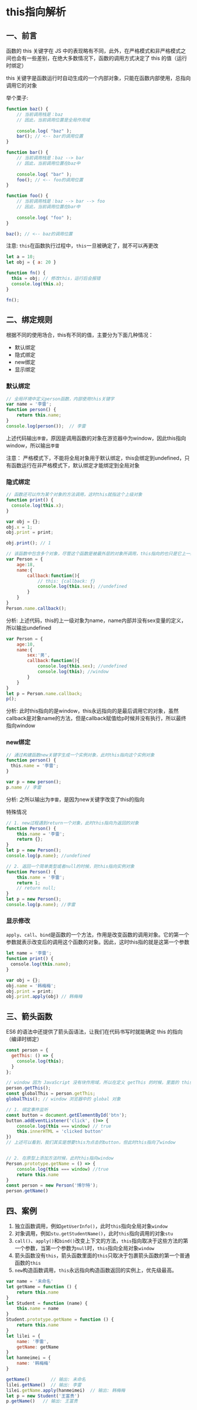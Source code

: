 # this指向解析

## 一、前言
函数的 this 关键字在 JS 中的表现略有不同，此外，在严格模式和非严格模式之间也会有一些差别，在绝大多数情况下，函数的调用方式决定了 this 的值（运行时绑定）

this 关键字是函数运行时自动生成的一个内部对象，只能在函数内部使用，总指向调用它的对象

举个栗子:
```js
function baz() {
    // 当前调用栈是：baz
    // 因此，当前调用位置是全局作用域
    
    console.log( "baz" );
    bar(); // <-- bar的调用位置
}

function bar() {
    // 当前调用栈是：baz --> bar
    // 因此，当前调用位置在baz中
    
    console.log( "bar" );
    foo(); // <-- foo的调用位置
}

function foo() {
    // 当前调用栈是：baz --> bar --> foo
    // 因此，当前调用位置在bar中
    
    console.log( "foo" );
}

baz(); // <-- baz的调用位置
```
注意: `this`在函数执行过程中，`this`一旦被确定了，就不可以再更改
```js
let a = 10;
let obj = { a: 20 }

function fn() {
  this = obj; // 修改this，运行后会报错
  console.log(this.a);
}

fn();
```

## 二、绑定规则
根据不同的使用场合，this有不同的值，主要分为下面几种情况：

* 默认绑定
* 隐式绑定
* new绑定
* 显示绑定

### 默认绑定

```js
// 全局环境中定义person函数，内部使用this关键字
var name = '李雷';
function person() {
    return this.name;
}
console.log(person());  // 李雷
```
上述代码输出`李雷`，原因是调用函数的对象在游览器中为window，因此this指向window，所以输出`李雷`

注意： 严格模式下，不能将全局对象用于默认绑定，this会绑定到undefined，只有函数运行在非严格模式下，默认绑定才能绑定到全局对象


### 隐式绑定
```js
// 函数还可以作为某个对象的方法调用，这时this就指这个上级对象
function print() {
  console.log(this.x);
}

var obj = {};
obj.x = 1;
obj.print = print;

obj.print(); // 1
```

```js
// 该函数中包含多个对象，尽管这个函数是被最外层的对象所调用，this指向的也只是它上一级的对象
var Person = {
    age:18,
    name:{
        callback:function(){
            // this: {callback: ƒ}
            console.log(this.sex); //undefined
        }
    }
}
Person.name.callback();
```
分析: 上述代码，this的上一级对象为name，name内部并没有sex变量的定义，所以输出undefined

```js
var Person = {
    age:10,
    name:{
        sex:'男',
        callback:function(){
            console.log(this.sex); //undefined
            console.log(this); //window
        }
    }
}
let p = Person.name.callback;
p();
```
分析: 此时this指向的是window，this永远指向的是最后调用它的对象，虽然callback是对象name的方法，但是callback赋值给p时候并没有执行，所以最终指向window

### new绑定
```js
// 通过构建函数new关键字生成一个实例对象，此时this指向这个实例对象
function person() {
　this.name = '李雷';
}

var p = new person();
p.name // 李雷
```
分析: 之所以输出为`李雷`，是因为new关键字改变了this的指向

特殊情况
```js
// 1. new过程遇到return一个对象，此时this指向为返回的对象
function Person() {  
    this.name = '李雷';  
    return {};  
}
let p = new Person();  
console.log(p.name); //undefined

// 2. 返回一个简单类型或者null的时候，则this指向实例对象
function Person() {
    this.name = '李雷';
    return 1;
    // return null;  
}
let p = new Person();
console.log(p.name); //李雷
```

### 显示修改
`apply`、`call`、`bind`是函数的一个方法，作用是改变函数的调用对象。它的第一个参数就表示改变后的调用这个函数的对象。因此，这时this指的就是这第一个参数
```js
let name = '李雷';
function print() {
　console.log(this.name);
}

var obj = {};
obj.name = '韩梅梅';
obj.print = print;
obj.print.apply(obj) // 韩梅梅
```

## 三、箭头函数
ES6 的语法中还提供了箭头函语法，让我们在代码书写时就能确定 this 的指向（编译时绑定）

```js
const person = {
  getThis: () => {
    console.log(this);
  }
};

// window 因为 JavaScript 没有块作用域，所以在定义 getThis 的时候，里面的 this 就绑到 window 上去了
person.getThis(); 
const globalThis = person.getThis;
globalThis(); // window 浏览器中的 global 对象
```

```js
// 1. 绑定事件监听
const button = document.getElementById('btn');
button.addEventListener('click', ()=> {
    console.log(this === window) // true
    this.innerHTML = 'clicked button'
})
// 上述可以看到，我们其实是想要this为点击的button，但此时this指向了window


// 2. 在原型上添加方法时候，此时this指向window
Person.prototype.getName = () => {
    console.log(this === window) //true
    return this.name
}
const person = new Person('博尔特');
person.getName()
```


## 四、案例

1. 独立函数调用，例如`getUserInfo()`，此时`this`指向全局对象`window`
2. 对象调用，例如`stu.getStudentName()`，此时`this`指向调用的对象`stu`
3. `call()`、`apply()`和`bind()`改变上下文的方法，`this`指向取决于这些方法的第一个参数，当第一个参数为`null`时，`this`指向全局对象`window`
4. 箭头函数没有`this`，箭头函数里面的`this`只取决于包裹箭头函数的第一个普通函数的`this`
5. `new`构造函数调用，`this`永远指向构造函数返回的实例上，优先级最高。

```js
var name = '未命名'
let getName = function () {
    return this.name
}
let Student = function (name) {
    this.name = name
}
Student.prototype.getName = function () {
    return this.name
}
let lilei = {
    name: '李雷',
    getName: getName
}
let hanmeimei = {
    name: '韩梅梅'
}

getName()        // 输出: 未命名
lilei.getName()  // 输出: 李雷
lilei.getName.apply(hanmeimei)  // 输出: 韩梅梅
let p = new Student('王富贵')
p.getName()   // 输出: 王富贵
```

